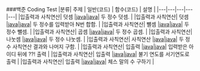 ###백준 Coding Test
|분류| 주제 | 일반(코드) | 함수(코드) | 설명 |
|---|---|---|---|---|
|입출력과 사칙연산| 덧셈 |[java](https://www.acmicpc.net/source/51269782)|[java](https://www.acmicpc.net/source/51270492)| 두 정수 덧셈. |
|입출력과 사칙연산| 덧셈 |[java](https://www.acmicpc.net/source/51273084)|[java](https://www.acmicpc.net/source/51274027)| 두 정수를 입력받아 N번 합함. |
|입출력과 사칙연산| 뺄셈 |[java](https://www.acmicpc.net/source/50567887)|[java](https://www.acmicpc.net/source/51470940)| 두 정수 뺄셈. |
|입출력과 사칙연산| 곱셈 |[java](https://www.acmicpc.net/source/50567916)|[java](https://www.acmicpc.net/source/51471376)| 두 정수 곱셈. |
|입출력과 사칙연산| 나눗셈 |[java](https://www.acmicpc.net/source/50568085)|[java](https://www.acmicpc.net/source/51471754)| 두 정수 나눗셈. |
|입출력과 사칙연산| 사칙연산 |[java](https://www.acmicpc.net/source/50777033)|[java](https://www.acmicpc.net/source/51472884)| 두 정수 사칙연산 결과와 나머지 구함. |
|입출력과 사칙연산| 입출력 |[java](https://www.acmicpc.net/source/50637013)|[java](https://www.acmicpc.net/source/51476319)| 입력받은 아이디 뒤에 ??! 출력 |
|입출력과 사칙연산| 입출력 |[java](https://www.acmicpc.net/source/50777233)|[java](https://www.acmicpc.net/source/51477148)| 불기 연도를 서기연도로 출력 |
|입출력과 사칙연산| 입출력 |[java](https://www.acmicpc.net/source/51478615)|[java](https://www.acmicpc.net/source/51479432)| 체스 말의 수 구하기 |
